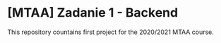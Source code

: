 # [MTAA] Zadanie 1 - Backend

This repository countains first project for the 2020/2021 MTAA course.
